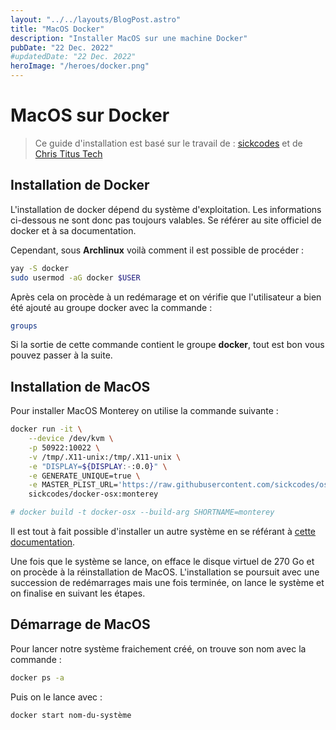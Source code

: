 ```yaml
---
layout: "../../layouts/BlogPost.astro"
title: "MacOS Docker"
description: "Installer MacOS sur une machine Docker"
pubDate: "22 Dec. 2022"
#updatedDate: "22 Dec. 2022"
heroImage: "/heroes/docker.png"
---
```


# MacOS sur Docker

>  Ce guide d'installation est basé sur le travail de : [sickcodes](https://github.com/sickcodes/Docker-OSX) et de [Chris Titus Tech](https://christitus.com)

## Installation de Docker

L'installation de docker dépend du système d'exploitation. Les informations ci-dessous ne sont donc pas toujours valables. Se référer au site officiel de docker et à sa documentation. 

Cependant, sous **Archlinux** voilà comment il est possible de procéder :

```sh
yay -S docker
sudo usermod -aG docker $USER
```

Après cela on procède à un redémarage et on vérifie que l'utilisateur a bien été ajouté au groupe docker avec la commande :

```sh
groups
```

Si la sortie de cette commande contient le groupe **docker**, tout est bon vous pouvez passer à la suite. 

## Installation de MacOS

Pour installer MacOS Monterey on utilise la commande suivante :

```sh
docker run -it \
    --device /dev/kvm \
    -p 50922:10022 \
    -v /tmp/.X11-unix:/tmp/.X11-unix \
    -e "DISPLAY=${DISPLAY:-:0.0}" \
    -e GENERATE_UNIQUE=true \
    -e MASTER_PLIST_URL='https://raw.githubusercontent.com/sickcodes/osx-serial-generator/master/config-custom.plist' \
    sickcodes/docker-osx:monterey

# docker build -t docker-osx --build-arg SHORTNAME=monterey
```

Il est tout à fait possible d'installer un autre système en se référant à [cette documentation](https://github.com/sickcodes/Docker-OSX).

Une fois que le système se lance, on efface le disque virtuel de 270 Go et on procède à la réinstallation de MacOS. L'installation se poursuit avec une succession de redémarrages mais une fois terminée, on lance le système et on finalise en suivant les étapes.

## Démarrage de MacOS

Pour lancer notre système fraichement créé, on trouve son nom avec la commande :

```sh
docker ps -a
```

Puis on le lance avec :

```sh
docker start nom-du-système
```
